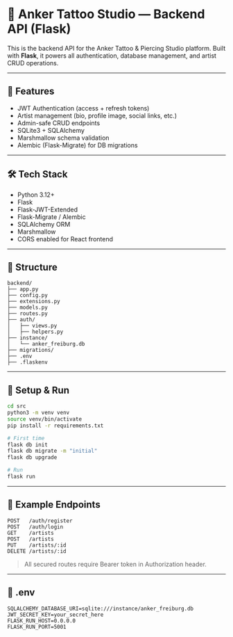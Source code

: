 # 🧿 Anker Tattoo Studio — Backend API (Flask)

This is the backend API for the Anker Tattoo & Piercing Studio platform. Built with **Flask**, it powers all authentication, database management, and artist CRUD operations.

---

## 🚀 Features

- JWT Authentication (access + refresh tokens)
- Artist management (bio, profile image, social links, etc.)
- Admin-safe CRUD endpoints
- SQLite3 + SQLAlchemy
- Marshmallow schema validation
- Alembic (Flask-Migrate) for DB migrations

---

## 🛠️ Tech Stack

- Python 3.12+
- Flask
- Flask-JWT-Extended
- Flask-Migrate / Alembic
- SQLAlchemy ORM
- Marshmallow
- CORS enabled for React frontend

---

## 📁 Structure

```
backend/
├── app.py
├── config.py
├── extensions.py
├── models.py
├── routes.py
├── auth/
│   ├── views.py
│   ├── helpers.py
├── instance/
│   └── anker_freiburg.db
├── migrations/
├── .env
├── .flaskenv
```

---

## 🧪 Setup & Run

```bash
cd src
python3 -m venv venv
source venv/bin/activate
pip install -r requirements.txt

# First time
flask db init
flask db migrate -m "initial"
flask db upgrade

# Run
flask run
```

---

## 🔐 Example Endpoints

```
POST   /auth/register
POST   /auth/login
GET    /artists
POST   /artists
PUT    /artists/:id
DELETE /artists/:id
```

> All secured routes require Bearer token in Authorization header.

---

## 🔐 .env

```
SQLALCHEMY_DATABASE_URI=sqlite:///instance/anker_freiburg.db
JWT_SECRET_KEY=your_secret_here
FLASK_RUN_HOST=0.0.0.0
FLASK_RUN_PORT=5001
```

